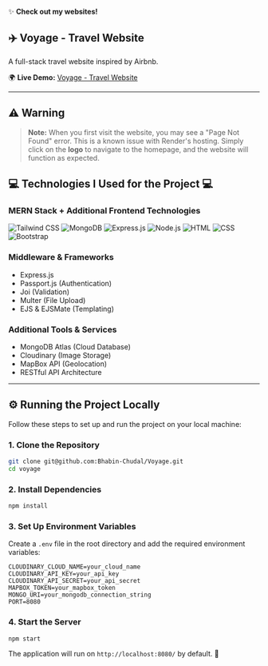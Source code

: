 ✨ **Check out my websites!**

## ✈️ Voyage - Travel Website
A full-stack travel website inspired by Airbnb.

🌍 **Live Demo:** [Voyage - Travel Website](https://voyage-3cv6.onrender.com)



---

## ⚠️ Warning
> **Note:** When you first visit the website, you may see a "Page Not Found" error. This is a known issue with Render's hosting. Simply click on the **logo** to navigate to the homepage, and the website will function as expected.

## 💻 Technologies I Used for the Project 💻
### MERN Stack + Additional Frontend Technologies
![Tailwind CSS](https://img.shields.io/badge/TailwindCSS-38B2AC?style=for-the-badge&logo=tailwind-css&logoColor=white)
![MongoDB](https://img.shields.io/badge/MongoDB-4EA94B?style=for-the-badge&logo=mongodb&logoColor=white)
![Express.js](https://img.shields.io/badge/Express.js-000000?style=for-the-badge&logo=express&logoColor=white)
![Node.js](https://img.shields.io/badge/Node.js-43853D?style=for-the-badge&logo=node.js&logoColor=white)
![HTML](https://img.shields.io/badge/HTML5-E34F26?style=for-the-badge&logo=html5&logoColor=white)
![CSS](https://img.shields.io/badge/CSS3-1572B6?style=for-the-badge&logo=css3&logoColor=white)
![Bootstrap](https://img.shields.io/badge/Bootstrap-7952B3?style=for-the-badge&logo=bootstrap&logoColor=white)

### Middleware & Frameworks
- Express.js
- Passport.js (Authentication)
- Joi (Validation)
- Multer (File Upload)
- EJS & EJSMate (Templating)

### Additional Tools & Services
- MongoDB Atlas (Cloud Database)
- Cloudinary (Image Storage)
- MapBox API (Geolocation)
- RESTful API Architecture

---

## ⚙️ Running the Project Locally
Follow these steps to set up and run the project on your local machine:

### **1. Clone the Repository**
```bash
git clone git@github.com:Bhabin-Chudal/Voyage.git
cd voyage
```

### **2. Install Dependencies**
```bash
npm install
```

### **3. Set Up Environment Variables**
Create a `.env` file in the root directory and add the required environment variables:
```env
CLOUDINARY_CLOUD_NAME=your_cloud_name
CLOUDINARY_API_KEY=your_api_key
CLOUDINARY_API_SECRET=your_api_secret
MAPBOX_TOKEN=your_mapbox_token
MONGO_URI=your_mongodb_connection_string
PORT=8080
```

### **4. Start the Server**
```bash
npm start
```

The application will run on `http://localhost:8080/` by default. 🚀
